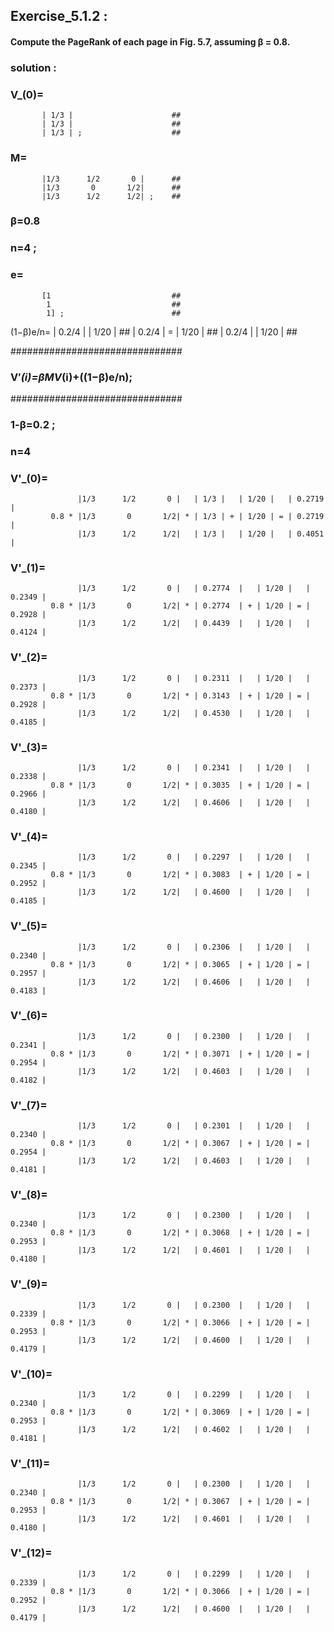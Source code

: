 ## Exercise_5.1.2 :

#### Compute the PageRank of each page in Fig. 5.7, assuming β = 0.8.
### solution :

### V_(0)=                           
           | 1/3 |                      ##
           | 1/3 |                      ##
           | 1/3 | ;                    ##

### M=                                
           |1/3      1/2       0 |      ##
           |1/3       0       1/2|      ##
           |1/3      1/2      1/2| ;    ##
            
### β=0.8
### n=4 ;
### e=
           [1                           ##
            1                           ##
            1] ;                        ##

                   
(1−β)e/n=
          | 0.2/4 |   | 1/20 |          ##
          | 0.2/4 | = | 1/20 |          ## 
          | 0.2/4 |   | 1/20 |          ## 
          
###############################
### V′_(i)=β*M*V_(i)+((1−β)e/n);   ##
###############################
### 1-β=0.2 ;
### n=4


### V'_(0)=
                   |1/3      1/2       0 |   | 1/3 |   | 1/20 |   | 0.2719 |
             0.8 * |1/3       0       1/2| * | 1/3 | + | 1/20 | = | 0.2719 |
                   |1/3      1/2      1/2|   | 1/3 |   | 1/20 |   | 0.4051 |
            
### V'_(1)=
                   |1/3      1/2       0 |   | 0.2774  |   | 1/20 |   | 0.2349 |
             0.8 * |1/3       0       1/2| * | 0.2774  | + | 1/20 | = | 0.2928 |
                   |1/3      1/2      1/2|   | 0.4439  |   | 1/20 |   | 0.4124 |
           
### V'_(2)=
                   |1/3      1/2       0 |   | 0.2311  |   | 1/20 |   | 0.2373 |
             0.8 * |1/3       0       1/2| * | 0.3143  | + | 1/20 | = | 0.2928 |
                   |1/3      1/2      1/2|   | 0.4530  |   | 1/20 |   | 0.4185 |

### V'_(3)=
                   |1/3      1/2       0 |   | 0.2341  |   | 1/20 |   | 0.2338 |
             0.8 * |1/3       0       1/2| * | 0.3035  | + | 1/20 | = | 0.2966 |
                   |1/3      1/2      1/2|   | 0.4606  |   | 1/20 |   | 0.4180 |
           
### V'_(4)=
                   |1/3      1/2       0 |   | 0.2297  |   | 1/20 |   | 0.2345 |
             0.8 * |1/3       0       1/2| * | 0.3083  | + | 1/20 | = | 0.2952 |
                   |1/3      1/2      1/2|   | 0.4600  |   | 1/20 |   | 0.4185 |
           
### V'_(5)=
                   |1/3      1/2       0 |   | 0.2306  |   | 1/20 |   | 0.2340 |
             0.8 * |1/3       0       1/2| * | 0.3065  | + | 1/20 | = | 0.2957 |
                   |1/3      1/2      1/2|   | 0.4606  |   | 1/20 |   | 0.4183 |
           
### V'_(6)=
                   |1/3      1/2       0 |   | 0.2300  |   | 1/20 |   | 0.2341 |
             0.8 * |1/3       0       1/2| * | 0.3071  | + | 1/20 | = | 0.2954 |
                   |1/3      1/2      1/2|   | 0.4603  |   | 1/20 |   | 0.4182 |
           
### V'_(7)=
                   |1/3      1/2       0 |   | 0.2301  |   | 1/20 |   | 0.2340 |
             0.8 * |1/3       0       1/2| * | 0.3067  | + | 1/20 | = | 0.2954 |
                   |1/3      1/2      1/2|   | 0.4603  |   | 1/20 |   | 0.4181 |
                   
### V'_(8)=
                   |1/3      1/2       0 |   | 0.2300  |   | 1/20 |   | 0.2340 |
             0.8 * |1/3       0       1/2| * | 0.3068  | + | 1/20 | = | 0.2953 |
                   |1/3      1/2      1/2|   | 0.4601  |   | 1/20 |   | 0.4180 |     
                   
### V'_(9)=
                   |1/3      1/2       0 |   | 0.2300  |   | 1/20 |   | 0.2339 |
             0.8 * |1/3       0       1/2| * | 0.3066  | + | 1/20 | = | 0.2953 |
                   |1/3      1/2      1/2|   | 0.4600  |   | 1/20 |   | 0.4179 |
                   
### V'_(10)=
                   |1/3      1/2       0 |   | 0.2299  |   | 1/20 |   | 0.2340 |
             0.8 * |1/3       0       1/2| * | 0.3069  | + | 1/20 | = | 0.2953 |
                   |1/3      1/2      1/2|   | 0.4602  |   | 1/20 |   | 0.4181 |

### V'_(11)=
                   |1/3      1/2       0 |   | 0.2300  |   | 1/20 |   | 0.2340 |
             0.8 * |1/3       0       1/2| * | 0.3067  | + | 1/20 | = | 0.2953 |
                   |1/3      1/2      1/2|   | 0.4601  |   | 1/20 |   | 0.4180 |    
### V'_(12)=
                   |1/3      1/2       0 |   | 0.2299  |   | 1/20 |   | 0.2339 |
             0.8 * |1/3       0       1/2| * | 0.3066  | + | 1/20 | = | 0.2952 |
                   |1/3      1/2      1/2|   | 0.4600  |   | 1/20 |   | 0.4179 |    
